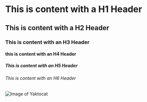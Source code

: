 # This is content with a H1 Header
## This is content with a H2 Header
### This is content with an H3 Header
#### this is content with an H4 Header
##### This is content with an H5 Header
###### This is content with an H6 Header

![Image of Yaktocat](https://octodex.github.com/images/yaktocat.png)
